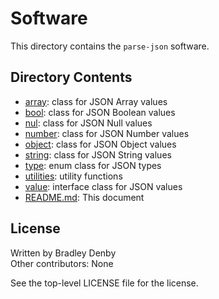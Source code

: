 # Software

This directory contains the `parse-json` software.

## Directory Contents

* [array](array/README.md): class for JSON Array values
* [bool](bool/README.md): class for JSON Boolean values
* [nul](nul/README.md): class for JSON Null values
* [number](number/README.md): class for JSON Number values
* [object](object/README.md): class for JSON Object values
* [string](string/README.md): class for JSON String values
* [type](type/README.md): enum class for JSON types
* [utilities](utilities/README.md): utility functions
* [value](value/README.md): interface class for JSON values
* [README.md](README.md): This document

## License

Written by Bradley Denby  
Other contributors: None

See the top-level LICENSE file for the license.
